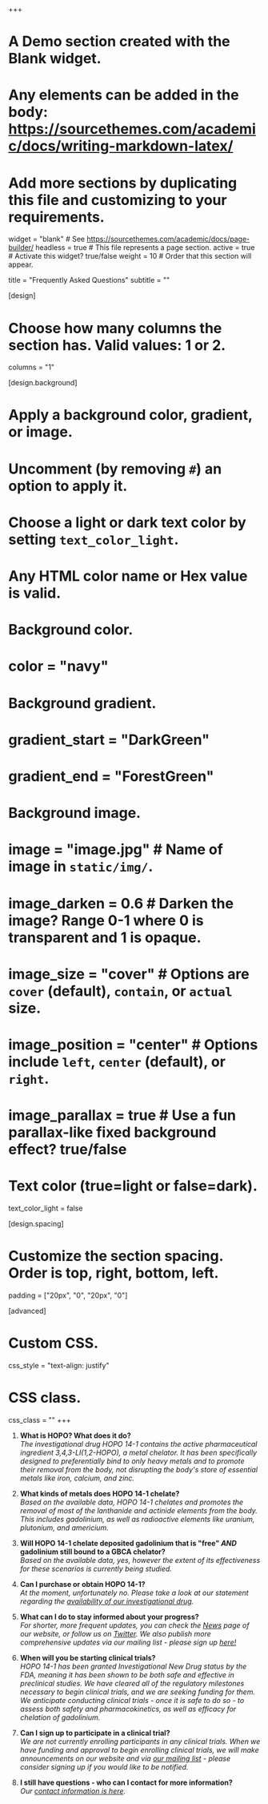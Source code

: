 +++
# A Demo section created with the Blank widget.
# Any elements can be added in the body: https://sourcethemes.com/academic/docs/writing-markdown-latex/
# Add more sections by duplicating this file and customizing to your requirements.

widget = "blank"  # See https://sourcethemes.com/academic/docs/page-builder/
headless = true  # This file represents a page section.
active = true  # Activate this widget? true/false
weight = 10  # Order that this section will appear.

title = "Frequently Asked Questions"
subtitle = ""

[design]
  # Choose how many columns the section has. Valid values: 1 or 2.
  columns = "1"

[design.background]
  # Apply a background color, gradient, or image.
  #   Uncomment (by removing `#`) an option to apply it.
  #   Choose a light or dark text color by setting `text_color_light`.
  #   Any HTML color name or Hex value is valid.

  # Background color.
  # color = "navy"

  # Background gradient.
  # gradient_start = "DarkGreen"
  # gradient_end = "ForestGreen"

  # Background image.
  # image = "image.jpg"  # Name of image in `static/img/`.
  # image_darken = 0.6  # Darken the image? Range 0-1 where 0 is transparent and 1 is opaque.
  # image_size = "cover"  #  Options are `cover` (default), `contain`, or `actual` size.
  # image_position = "center"  # Options include `left`, `center` (default), or `right`.
  # image_parallax = true  # Use a fun parallax-like fixed background effect? true/false

  # Text color (true=light or false=dark).
  text_color_light = false

[design.spacing]
  # Customize the section spacing. Order is top, right, bottom, left.
  padding = ["20px", "0", "20px", "0"]

[advanced]
 # Custom CSS.
 css_style = "text-align: justify"

 # CSS class.
 css_class = ""
+++
1. **What is HOPO? What does it do?** <br>
*The investigational drug HOPO 14-1 contains the active pharmaceutical ingredient 3,4,3-LI(1,2-HOPO), a metal chelator. It has been specifically designed to preferentially bind to only heavy metals and to promote their removal from the body, not disrupting the body's store of essential metals like iron, calcium, and zinc.*

1. **What kinds of metals does HOPO 14-1 chelate?** <br>
*Based on the available data, HOPO 14-1 chelates and promotes the removal of most of the lanthanide and actinide elements from the body. This includes gadolinium, as well as radioactive elements like uranium, plutonium, and americium.*

1. **Will HOPO 14-1 chelate deposited gadolinium that is "free" *AND* gadolinium still bound to a GBCA chelator?** <br>
*Based on the available data, yes, however the extent of its effectiveness for these scenarios is currently being studied.*

1. **Can I purchase or obtain HOPO 14-1?** <br>
*At the moment, unfortunately no. Please take a look at our statement regarding the [availability of our investigational drug](../availability).*

1. **What can I do to stay informed about your progress?** <br>
*For shorter, more frequent updates, you can check the [News](../#posts) page of our website, or follow us on [Twitter](http://www.twitter.com/hopotx). We also publish more comprehensive updates via our mailing list - please sign up [here!](../#contact)*

1. **When will you be starting clinical trials?** <br>
*HOPO 14-1 has been granted Investigational New Drug status by the FDA, meaning it has been shown to be both safe and effective in preclinical studies. We have cleared all of the regulatory milestones necessary to begin clinical trials, and we are seeking funding for them. We anticipate conducting clinical trials - once it is safe to do so - to assess both safety and pharmacokinetics, as well as efficacy for chelation of gadolinium.*

1. **Can I sign up to participate in a clinical trial?** <br>
*We are not currently enrolling participants in any clinical trials. When we have funding and approval to begin enrolling clinical trials, we will make announcements on our website and via [our mailing list](../#contact) - please consider signing up if you would like to be notified.*

1. **I still have questions - who can I contact for more information?** <br>
*Our [contact information is here](../#contact).*
